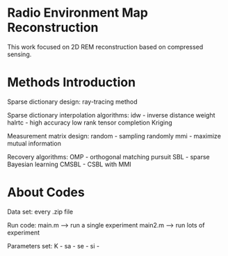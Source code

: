 # Radio Environment Map Reconstruction
This work focused on 2D REM reconstruction based on compressed sensing.

# Methods Introduction
Sparse dictionary design:
ray-tracing method

Sparse dictionary interpolation algorithms:
idw - inverse distance weight
halrtc - high accuracy low rank tensor completion
Kriging

Measurement matrix design:
random - sampling randomly
mmi - maximize mutual information

Recovery algorithms:
OMP - orthogonal matching pursuit
SBL - sparse Bayesian learning
CMSBL - CSBL with MMI

# About Codes
Data set: 
every .zip file

Run code:
main.m --> run a single experiment
main2.m --> run lots of experiment

Parameters set:
K - 
sa -
se -
si -
